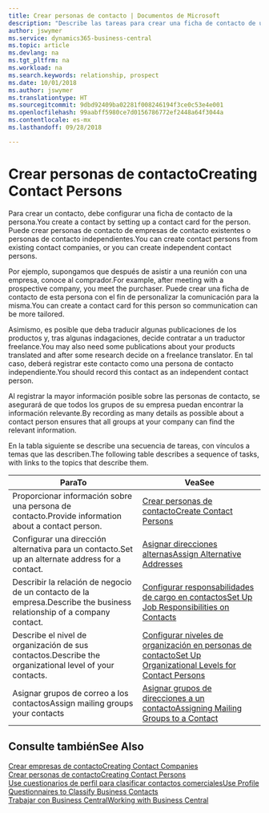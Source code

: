```yaml
---
title: Crear personas de contacto | Documentos de Microsoft
description: "Describe las tareas para crear una ficha de contacto de una persona, por ejemplo, un cliente potencial o proveedor, lo que ayuda a definir la relación y adaptar la comunicación."
author: jswymer
ms.service: dynamics365-business-central
ms.topic: article
ms.devlang: na
ms.tgt_pltfrm: na
ms.workload: na
ms.search.keywords: relationship, prospect
ms.date: 10/01/2018
ms.author: jswymer
ms.translationtype: HT
ms.sourcegitcommit: 9dbd92409ba02281f008246194f3ce0c53e4e001
ms.openlocfilehash: 99aabff5980ce7d0156786772ef2448a64f3044a
ms.contentlocale: es-mx
ms.lasthandoff: 09/28/2018

---
```

# <a name="creating-contact-persons"></a><span data-ttu-id="ccfd4-103">Crear personas de contacto</span><span class="sxs-lookup"><span data-stu-id="ccfd4-103">Creating Contact Persons</span></span>
<span data-ttu-id="ccfd4-104">Para crear un contacto, debe configurar una ficha de contacto de la persona.</span><span class="sxs-lookup"><span data-stu-id="ccfd4-104">You create a contact by setting up a contact card for the person.</span></span> <span data-ttu-id="ccfd4-105">Puede crear personas de contacto de empresas de contacto existentes o personas de contacto independientes.</span><span class="sxs-lookup"><span data-stu-id="ccfd4-105">You can create contact persons from existing contact companies, or you can create independent contact persons.</span></span>

<span data-ttu-id="ccfd4-106">Por ejemplo, supongamos que después de asistir a una reunión con una empresa, conoce al comprador.</span><span class="sxs-lookup"><span data-stu-id="ccfd4-106">For example, after meeting with a prospective company, you meet the purchaser.</span></span> <span data-ttu-id="ccfd4-107">Puede crear una ficha de contacto de esta persona con el fin de personalizar la comunicación para la misma.</span><span class="sxs-lookup"><span data-stu-id="ccfd4-107">You can create a contact card for this person so communication can be more tailored.</span></span>

<span data-ttu-id="ccfd4-108">Asimismo, es posible que deba traducir algunas publicaciones de los productos y, tras algunas indagaciones, decide contratar a un traductor freelance.</span><span class="sxs-lookup"><span data-stu-id="ccfd4-108">You may also need some publications about your products translated and after some research decide on a freelance translator.</span></span> <span data-ttu-id="ccfd4-109">En tal caso, deberá registrar este contacto como una persona de contacto independiente.</span><span class="sxs-lookup"><span data-stu-id="ccfd4-109">You should record this contact as an independent contact person.</span></span>

<span data-ttu-id="ccfd4-110">Al registrar la mayor información posible sobre las personas de contacto, se asegurará de que todos los grupos de su empresa puedan encontrar la información relevante.</span><span class="sxs-lookup"><span data-stu-id="ccfd4-110">By recording as many details as possible about a contact person ensures that all groups at your company can find the relevant information.</span></span>

<span data-ttu-id="ccfd4-111">En la tabla siguiente se describe una secuencia de tareas, con vínculos a temas que las describen.</span><span class="sxs-lookup"><span data-stu-id="ccfd4-111">The following table describes a sequence of tasks, with links to the topics that describe them.</span></span>

| <span data-ttu-id="ccfd4-112">Para</span><span class="sxs-lookup"><span data-stu-id="ccfd4-112">To</span></span> | <span data-ttu-id="ccfd4-113">Vea</span><span class="sxs-lookup"><span data-stu-id="ccfd4-113">See</span></span> |
| --- | --- |
| <span data-ttu-id="ccfd4-114">Proporcionar información sobre una persona de contacto.</span><span class="sxs-lookup"><span data-stu-id="ccfd4-114">Provide information about a contact person.</span></span> |[<span data-ttu-id="ccfd4-115">Crear personas de contacto</span><span class="sxs-lookup"><span data-stu-id="ccfd4-115">Create Contact Persons</span></span>](marketing-how-create-contact-persons.md) |
| <span data-ttu-id="ccfd4-116">Configurar una dirección alternativa para un contacto.</span><span class="sxs-lookup"><span data-stu-id="ccfd4-116">Set up an alternate address for a contact.</span></span> |[<span data-ttu-id="ccfd4-117">Asignar direcciones alternas</span><span class="sxs-lookup"><span data-stu-id="ccfd4-117">Assign Alternative Addresses</span></span>](marketing-how-assign-alternate-address.md) |
| <span data-ttu-id="ccfd4-118">Describir la relación de negocio de un contacto de la empresa.</span><span class="sxs-lookup"><span data-stu-id="ccfd4-118">Describe the business relationship of a company contact.</span></span> |[<span data-ttu-id="ccfd4-119">Configurar responsabilidades de cargo en contactos</span><span class="sxs-lookup"><span data-stu-id="ccfd4-119">Set Up Job Responsibilities on Contacts</span></span>](marketing-job-responsibilities.md) |
| <span data-ttu-id="ccfd4-120">Describe el nivel de organización de sus contactos.</span><span class="sxs-lookup"><span data-stu-id="ccfd4-120">Describe the organizational level of your contacts.</span></span> |[<span data-ttu-id="ccfd4-121">Configurar niveles de organización en personas de contacto</span><span class="sxs-lookup"><span data-stu-id="ccfd4-121">Set Up Organizational Levels for Contact Persons</span></span>](marketing-organizational-levels.md) |
| <span data-ttu-id="ccfd4-122">Asignar grupos de correo a los contactos</span><span class="sxs-lookup"><span data-stu-id="ccfd4-122">Assign mailing groups your contacts</span></span> |[<span data-ttu-id="ccfd4-123">Asignar grupos de direcciones a un contacto</span><span class="sxs-lookup"><span data-stu-id="ccfd4-123">Assigning Mailing Groups to a Contact</span></span>](marketing-mailing-groups.md) |

## <a name="see-also"></a><span data-ttu-id="ccfd4-124">Consulte también</span><span class="sxs-lookup"><span data-stu-id="ccfd4-124">See Also</span></span>
[<span data-ttu-id="ccfd4-125">Crear empresas de contacto</span><span class="sxs-lookup"><span data-stu-id="ccfd4-125">Creating Contact Companies</span></span>](marketing-create-contact-companies.md)  
[<span data-ttu-id="ccfd4-126">Crear personas de contacto</span><span class="sxs-lookup"><span data-stu-id="ccfd4-126">Creating Contact Persons</span></span>](marketing-create-contact-persons.md)  
[<span data-ttu-id="ccfd4-127">Use cuestionarios de perfil para clasificar contactos comerciales</span><span class="sxs-lookup"><span data-stu-id="ccfd4-127">Use Profile Questionnaires to Classify Business Contacts</span></span>](marketing-create-contact-profile-questionnaire.md)  
[<span data-ttu-id="ccfd4-128">Trabajar con Business Central</span><span class="sxs-lookup"><span data-stu-id="ccfd4-128">Working with Business Central</span></span>](ui-work-product.md)

